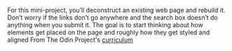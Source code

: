 For this mini-project, you’ll deconstruct an existing web page and rebuild it. Don’t worry if the links don’t go anywhere and the search box doesn’t do anything when you submit it. The goal is to start thinking about how elements get placed on the page and roughly how they get styled and aligned
From The Odin Project's [curriculum](http://www.theodinproject.com/courses/web-development-101/lessons/html-css)